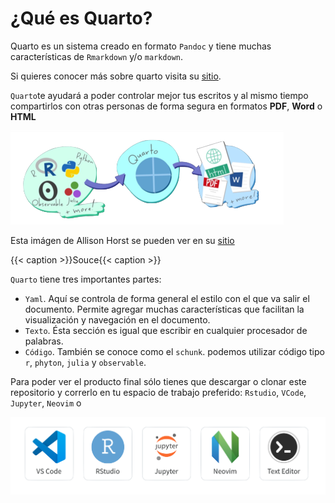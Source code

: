 # ¿Qué es Quarto?
Quarto es un sistema creado en formato `Pandoc` y tiene muchas características de `Rmarkdown` y/o `markdown`.  

Si quieres conocer más sobre quarto visita su [sitio](https://quarto.org).   

`Quarto`te ayudará a poder controlar mejor tus escritos y al mismo tiempo compartirlos con otras personas de forma segura en formatos **PDF**, **Word** o **HTML** 

![figura 1][def] 

[def]: figuras/imagen_1.png

Esta imágen de Allison Horst se pueden ver en su [sitio](https://allisonhorst.com/cetinkaya-rundel-lowndes-quarto-keynote)

{{< caption >}}Souce{{< caption >}}

`Quarto` tiene tres importantes partes:  
- `Yaml`. Aquí se controla de forma general el estilo con el que va salir el documento. Permite agregar muchas características que facilitan la visualización y navegación en el documento.    
- `Texto`. Ésta sección es igual que escribir en cualquier procesador de palabras.  
- `Código`. También se conoce como el `schunk`. podemos utilizar código tipo `r`, `phyton`, `julia` y `observable`. 


Para poder ver el producto final sólo tienes que descargar o clonar este repositorio y correrlo en tu espacio de trabajo preferido: `Rstudio`, `VCode`, `Jupyter`, `Neovim` o  

![Figura 2][def1] 

[def1]: figuras/imagen_2.png

